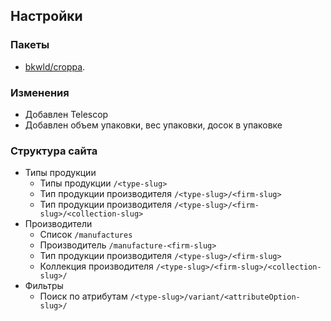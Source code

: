 

## Настройки
### Пакеты

- [bkwld/croppa](https://github.com/BKWLD/croppa).


### Изменения

- Добавлен Telescop
- Добавлен объем упаковки, вес упаковки, досок в упаковке

### Структура сайта

- Типы продукции 
  - Типы продукции `/<type-slug>`
  - Тип продукции производителя `/<type-slug>/<firm-slug>`
  - Тип продукции производителя `/<type-slug>/<firm-slug>/<collection-slug>`
- Производители
  - Список `/manufactures`  
  - Производитель `/manufacture-<firm-slug>`
  - Тип продукции производителя `/<type-slug>/<firm-slug>`
  - Коллекция производителя `/<type-slug>/<firm-slug>/<collection-slug>/`
- Фильтры 
  - Поиск по атрибутам `/<type-slug>/variant/<attributeOption-slug>/`

